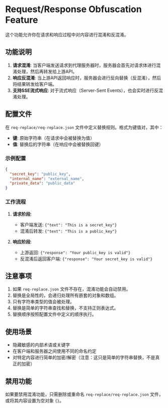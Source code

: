# Request/Response Obfuscation Feature

这个功能允许你在请求和响应过程中对内容进行混淆和反混淆。

## 功能说明

1. **请求混淆**: 当客户端发送请求到代理服务器时，服务器会首先对请求体进行混淆处理，然后再转发给上游API。
2. **响应反混淆**: 当上游API返回响应时，服务器会进行反向替换（反混淆），然后将结果转发给客户端。
3. **支持SSE流式响应**: 对于流式响应（Server-Sent Events），也会实时进行反混淆处理。

## 配置文件

在 `req-replace/req-replace.json` 文件中定义替换规则。格式为键值对，其中：
- **键**: 原始字符串（在请求中会被替换为值）
- **值**: 替换后的字符串（在响应中会被替换回键）

### 示例配置

```json
{
  "secret_key": "public_key",
  "internal_name": "external_name",
  "private_data": "public_data"
}
```

### 工作流程

1. **请求阶段**:
   - 客户端发送: `{"text": "This is a secret_key"}`
   - 混淆后转发: `{"text": "This is a public_key"}`

2. **响应阶段**:
   - 上游返回: `{"response": "Your public_key is valid"}`
   - 反混淆后返回客户端: `{"response": "Your secret_key is valid"}`

## 注意事项

1. 如果 `req-replace.json` 文件不存在，混淆功能会自动禁用。
2. 替换是全局性的，会递归处理所有嵌套的对象和数组。
3. 只有字符串类型的值会被处理。
4. 替换是简单的字符串查找和替换，不支持正则表达式。
5. 替换顺序按照配置文件中定义的顺序执行。

## 使用场景

- 隐藏敏感的内部术语或关键字
- 在客户端和服务器之间使用不同的命名约定
- 对特定内容进行简单的加密/解密（注意：这只是简单的字符串替换，不是真正的加密）

## 禁用功能

如果要禁用混淆功能，只需删除或重命名 `req-replace/req-replace.json` 文件，或将其内容设置为空对象 `{}`。
